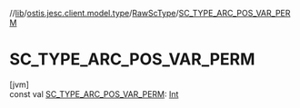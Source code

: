 //[lib](../../../index.md)/[ostis.jesc.client.model.type](../index.md)/[RawScType](index.md)/[SC_TYPE_ARC_POS_VAR_PERM](-s-c_-t-y-p-e_-a-r-c_-p-o-s_-v-a-r_-p-e-r-m.md)

# SC_TYPE_ARC_POS_VAR_PERM

[jvm]\
const val [SC_TYPE_ARC_POS_VAR_PERM](-s-c_-t-y-p-e_-a-r-c_-p-o-s_-v-a-r_-p-e-r-m.md): [Int](https://kotlinlang.org/api/latest/jvm/stdlib/kotlin/-int/index.html)
